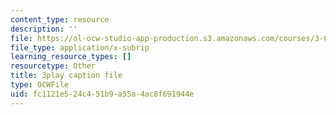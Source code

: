 ```yaml
---
content_type: resource
description: ''
file: https://ol-ocw-studio-app-production.s3.amazonaws.com/courses/3-091sc-introduction-to-solid-state-chemistry-fall-2010/fc1121e524c451b9a55a4ac8f691944e_KlI1duF4K9o.vtt
file_type: application/x-subrip
learning_resource_types: []
resourcetype: Other
title: 3play caption file
type: OCWFile
uid: fc1121e5-24c4-51b9-a55a-4ac8f691944e
---
```

